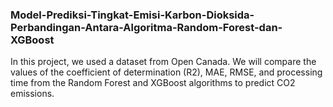 ### Model-Prediksi-Tingkat-Emisi-Karbon-Dioksida-Perbandingan-Antara-Algoritma-Random-Forest-dan-XGBoost
In this project, we used a dataset from Open Canada. We will compare the values of the coefficient of determination (R2), MAE, RMSE, and processing time from the Random Forest and XGBoost algorithms to predict CO2 emissions.
